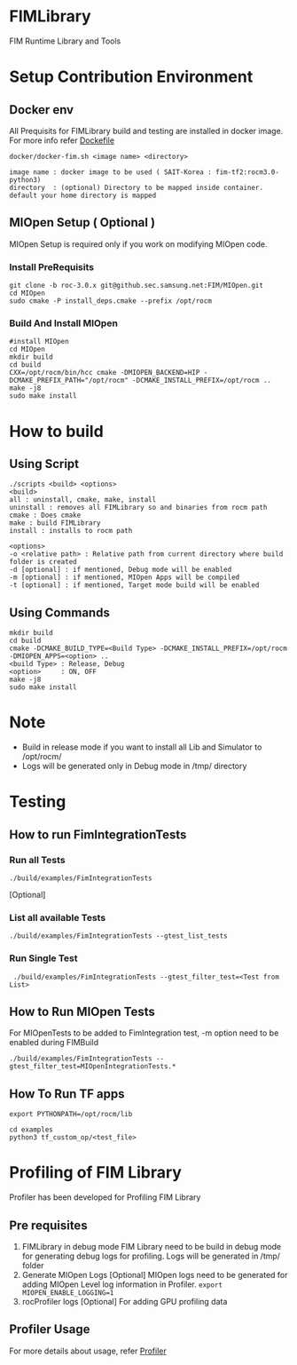 # FIMLibrary

FIM Runtime Library and Tools

# Setup Contribution Environment
## Docker env

All Prequisits for FIMLibrary build and testing are installed in docker image. For more info refer [Dockefile](https://github.sec.samsung.net/FIM/FIMLibrary/blob/develop/docker/Dockerfile.FimLibrary)
```
docker/docker-fim.sh <image name> <directory>

image name : docker image to be used ( SAIT-Korea : fim-tf2:rocm3.0-python3)
directory  : (optional) Directory to be mapped inside container. default your home directory is mapped
```

## MIOpen Setup ( Optional ) 
MIOpen Setup is required only if you work on modifying MIOpen code.

### Install PreRequisits
```
git clone -b roc-3.0.x git@github.sec.samsung.net:FIM/MIOpen.git
cd MIOpen
sudo cmake -P install_deps.cmake --prefix /opt/rocm
```

### Build And Install MIOpen
```
#install MIOpen
cd MIOpen
mkdir build
cd build
CXX=/opt/rocm/bin/hcc cmake -DMIOPEN_BACKEND=HIP -DCMAKE_PREFIX_PATH="/opt/rocm" -DCMAKE_INSTALL_PREFIX=/opt/rocm ..
make -j8
sudo make install
```

# How to build
## Using Script
```
./scripts <build> <options>
<build>
all : uninstall, cmake, make, install
uninstall : removes all FIMLibrary so and binaries from rocm path
cmake : Does cmake
make : build FIMLibrary
install : installs to rocm path

<options>
-o <relative path> : Relative path from current directory where build folder is created
-d [optional] : if mentioned, Debug mode will be enabled
-m [optional] : if mentioned, MIOpen Apps will be compiled
-t [optional] : if mentioned, Target mode build will be enabled
```

## Using Commands
```
mkdir build
cd build
cmake -DCMAKE_BUILD_TYPE=<Build Type> -DCMAKE_INSTALL_PREFIX=/opt/rocm -DMIOPEN_APPS=<option> ..
<build Type> : Release, Debug
<option>     : ON, OFF
make -j8
sudo make install
```

# Note
- Build in release mode if you want to install all Lib and Simulator to /opt/rocm/
- Logs will be generated only in Debug mode in /tmp/ directory

# Testing

## How to run FimIntegrationTests

### Run all Tests
```
./build/examples/FimIntegrationTests
```

[Optional]
### List all available Tests
``./build/examples/FimIntegrationTests --gtest_list_tests``
### Run Single Test
`` ./build/examples/FimIntegrationTests --gtest_filter_test=<Test from List>``

## How to Run MIOpen Tests
For MIOpenTests to be added to FimIntegration test, -m option need to be enabled during FIMBuild
```
./build/examples/FimIntegrationTests --gtest_filter_test=MIOpenIntegrationTests.*
```

## How To Run TF apps
```
export PYTHONPATH=/opt/rocm/lib

cd examples
python3 tf_custom_op/<test_file>
```

# Profiling of FIM Library
 Profiler has been developed for Profiling FIM Library
 
## Pre requisites
1. FIMLibrary in debug mode
   FIM Library need to be build in debug mode for generating debug logs for profiling. Logs will be generated in /tmp/ folder
2. Generate MIOpen Logs [Optional]
   MIOpen logs need to be generated for adding MIOpen Level log information in Profiler.
   ``export MIOPEN_ENABLE_LOGGING=1``
3. rocProfiler logs [Optional]
   For adding GPU profiling data
   
## Profiler Usage
For more details about usage, refer [Profiler](https://github.sec.samsung.net/FIM/FIMLibrary/tree/develop/tools/profiler)
   


